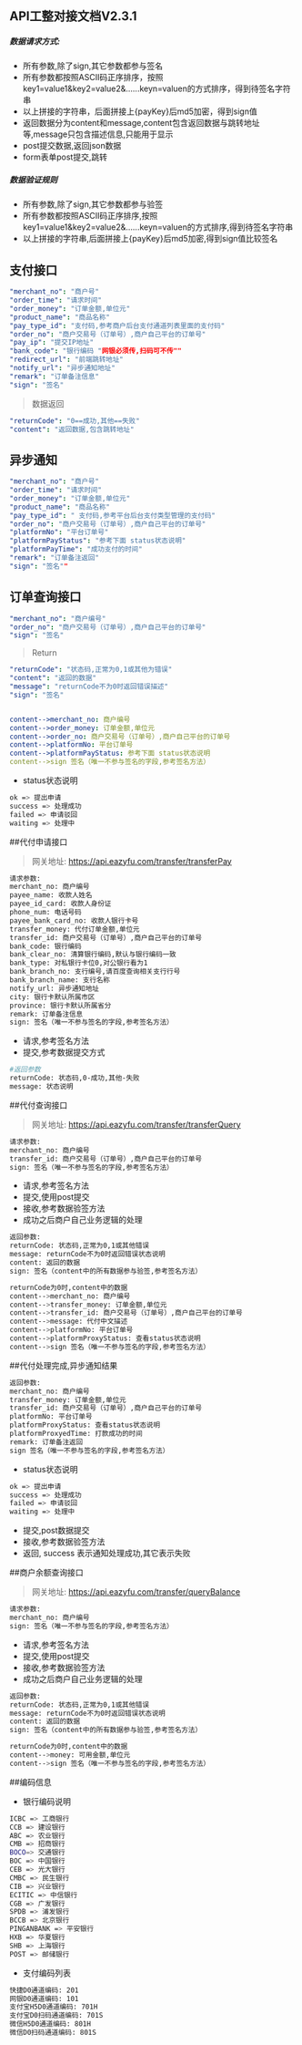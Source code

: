 

## API工整对接文档V2.3.1

  


##### 数据请求方式: 


* 所有参数,除了sign,其它参数都参与签名
* 所有参数都按照ASCII码正序排序，按照key1=value1&key2=value2&......keyn=valuen的方式排序，得到待签名字符串
* 以上拼接的字符串，后面拼接上{payKey}后md5加密，得到sign值
* 返回数据分为content和message,content包含返回数据与跳转地址等,message只包含描述信息,只能用于显示
* post提交数据,返回json数据
* form表单post提交,跳转


##### 数据验证规则


* 所有参数,除了sign,其它参数都参与验签
* 所有参数都按照ASCII码正序排序,按照key1=value1&key2=value2&......keyn=valuen的方式排序,得到待签名字符串
* 以上拼接的字符串,后面拼接上{payKey}后md5加密,得到sign值比较签名


 

## 支付接口

```yml 
"merchant_no": "商户号"
"order_time": "请求时间"
"order_money": "订单金额,单位元"
"product_name": "商品名称"
"pay_type_id": "支付码,参考商户后台支付通道列表里面的支付码"
"order_no": "商户交易号（订单号）,商户自己平台的订单号"
"pay_ip": "提交IP地址"
"bank_code": "银行编码 "网银必须传,扫码可不传""
"redirect_url": "前端跳转地址"
"notify_url": "异步通知地址"
"remark": "订单备注信息"
"sign": "签名"

```




>数据返回

```yml
"returnCode": "0==成功,其他==失败"
"content": "返回数据,包含跳转地址"
```

 

## 异步通知


```yml
"merchant_no": "商户号"
"order_time": "请求时间"
"order_money": "订单金额,单位元"
"product_name": "商品名称"
"pay_type_id": " 支付码,参考平台后台支付类型管理的支付码"
"order_no": "商户交易号（订单号）,商户自己平台的订单号"
"platformNo": "平台订单号"
"platformPayStatus": "参考下面 status状态说明"
"platformPayTime": "成功支付的时间"
"remark": "订单备注返回"
"sign": "签名""
```

 

 


## 订单查询接口



```yml
"merchant_no": "商户编号"
"order_no": "商户交易号（订单号）,商户自己平台的订单号"
"sign": "签名"
```


>Return

```yml
"returnCode": "状态码,正常为0,1或其他为错误"
"content": "返回的数据"
"message": "returnCode不为0时返回错误描述"
"sign": "签名"


content-->merchant_no: 商户编号
content-->order_money: 订单金额,单位元
content-->order_no: 商户交易号（订单号）,商户自己平台的订单号
content-->platformNo: 平台订单号
content-->platformPayStatus: 参考下面 status状态说明
content-->sign 签名（唯一不参与签名的字段,参考签名方法）
```

* status状态说明

```bash
ok => 提出申请
success => 处理成功
failed => 申请驳回
waiting => 处理中
```


##代付申请接口


> 网关地址: https://api.eazyfu.com/transfer/transferPay



```bash
请求参数: 
merchant_no: 商户编号
payee_name: 收款人姓名
payee_id_card: 收款人身份证
phone_num: 电话号码
payee_bank_card_no: 收款人银行卡号
transfer_money: 代付订单金额,单位元
transfer_id: 商户交易号（订单号）,商户自己平台的订单号
bank_code: 银行编码
bank_clear_no: 清算银行编码,默认与银行编码一致
bank_type: 对私银行卡位0,对公银行看为1
bank_branch_no: 支行编号,请百度查询相关支行行号
bank_branch_name: 支行名称
notify_url: 异步通知地址
city: 银行卡默认所属市区
province: 银行卡默认所属省分
remark: 订单备注信息
sign: 签名（唯一不参与签名的字段,参考签名方法）
```


* 请求,参考签名方法
* 提交,参考数据提交方式


```bash
#返回参数
returnCode: 状态码,0-成功,其他-失败
message: 状态说明
```


##代付查询接口


> 网关地址: https://api.eazyfu.com/transfer/transferQuery


```bash
请求参数: 
merchant_no: 商户编号
transfer_id: 商户交易号（订单号）,商户自己平台的订单号
sign: 签名（唯一不参与签名的字段,参考签名方法）
```


* 请求,参考签名方法
* 提交,使用post提交
* 接收,参考数据验签方法
* 成功之后商户自己业务逻辑的处理



```bash
返回参数: 
returnCode: 状态码,正常为0,1或其他错误
message: returnCode不为0时返回错误状态说明
content: 返回的数据
sign: 签名（content中的所有数据参与验签,参考签名方法）

returnCode为0时,content中的数据
content-->merchant_no: 商户编号
content-->transfer_money: 订单金额,单位元
content-->transfer_id: 商户交易号（订单号）,商户自己平台的订单号
content-->message: 代付中文描述
content-->platformNo: 平台订单号
content-->platformProxyStatus: 查看status状态说明
content-->sign 签名（唯一不参与签名的字段,参考签名方法）
```


##代付处理完成,异步通知结果

```bash
返回参数: 
merchant_no: 商户编号
transfer_money: 订单金额,单位元
transfer_id: 商户交易号（订单号）,商户自己平台的订单号
platformNo: 平台订单号
platformProxyStatus: 查看status状态说明
platformProxyedTime: 打款成功的时间
remark: 订单备注返回
sign 签名（唯一不参与签名的字段,参考签名方法）
```
 


* status状态说明

```bash
ok => 提出申请
success => 处理成功
failed => 申请驳回
waiting => 处理中
```

* 提交,post数据提交
* 接收,参考数据验签方法
* 返回, success 表示通知处理成功,其它表示失败



##商户余额查询接口


> 网关地址: https://api.eazyfu.com/transfer/queryBalance



```bash
请求参数: 
merchant_no: 商户编号
sign: 签名（唯一不参与签名的字段,参考签名方法）
```


* 请求,参考签名方法
* 提交,使用post提交
* 接收,参考数据验签方法
* 成功之后商户自己业务逻辑的处理


```bash
返回参数: 
returnCode: 状态码,正常为0,1或其他错误
message: returnCode不为0时返回错误状态说明
content: 返回的数据
sign: 签名（content中的所有数据参与验签,参考签名方法）

returnCode为0时,content中的数据
content-->money: 可用金额,单位元
content-->sign 签名（唯一不参与签名的字段,参考签名方法）
```


##编码信息

* 银行编码说明

```bash
ICBC => 工商银行
CCB => 建设银行
ABC => 农业银行
CMB => 招商银行
BOCO=> 交通银行
BOC => 中国银行
CEB => 光大银行
CMBC => 民生银行
CIB => 兴业银行
ECITIC => 中信银行
CGB => 广发银行
SPDB => 浦发银行
BCCB => 北京银行
PINGANBANK => 平安银行
HXB => 华夏银行
SHB => 上海银行
POST => 邮储银行
```



* 支付编码列表

```bash
快捷D0通道编码: 201
网银D0通道编码: 101
支付宝H5D0通道编码: 701H
支付宝D0扫码通道编码: 701S
微信H5D0通道编码: 801H
微信D0扫码通道编码: 801S
```
